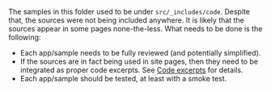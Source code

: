 The samples in this folder used to be under `src/_includes/code`. Despite that,
the sources were not being included anywhere. It is likely that the sources
appear in some pages none-the-less. What needs to be done is the following:

- Each app/sample needs to be fully reviewed (and potentially simplified).
- If the sources are in fact being used in site pages, then they need to be
  integrated as proper code excerpts. See [Code excerpts][] for details.
- Each app/sample should be tested, at least with a smoke test.

[Code excerpts]: https://github.com/dart-lang/site-shared/blob/master/doc/code-excerpts.md
